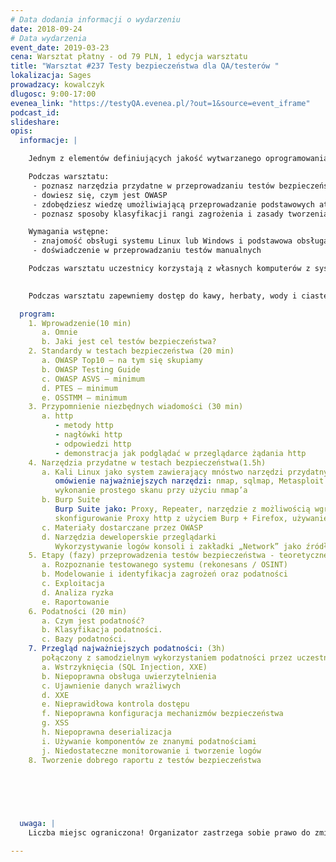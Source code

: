 ```yaml
---
# Data dodania informacji o wydarzeniu
date: 2018-09-24
# Data wydarzenia
event_date: 2019-03-23
cena: Warsztat płatny - od 79 PLN, 1 edycja warsztatu
title: "Warsztat #237 Testy bezpieczeństwa dla QA/testerów "
lokalizacja: Sages
prowadzacy: kowalczyk
dlugosc: 9:00-17:00
evenea_link: "https://testyQA.evenea.pl/?out=1&source=event_iframe"
podcast_id:
slideshare:
opis:
  informacje: |

    Jednym z elementów definiujących jakość wytwarzanego oprogramowania jest zapewniany przez nie poziom bezpieczeństwa. Warsztaty „Testy bezpieczeństwa dla QA” mają na celu pokazanie testerom w jaki sposób, nieznacznie poszerzając zakres wykonywanych testów, mogą wykrywać występujące w oprogramowaniu podstawowe podatności. W ramach warsztatu uczestnicy poznają teorię dotyczącą zagadnień związanych z testowaniem bezpieczeństwa aplikacji webowych oraz wykonają ćwiczenia, które pozwolą w praktyce zapoznać się z omawianymi atakami i narzędziami.

    Podczas warsztatu:
     - poznasz narzędzia przydatne w przeprowadzaniu testów bezpieczeństwa
     - dowiesz się, czym jest OWASP
     - zdobędziesz wiedzę umożliwiającą przeprowadzanie podstawowych ataków
     - poznasz sposoby klasyfikacji rangi zagrożenia i zasady tworzenia dobrych raportów z testów bezpieczeństwa

    Wymagania wstępne:
     - znajomość obsługi systemu Linux lub Windows i podstawowa obsługa terminala
     - doświadczenie w przeprowadzaniu testów manualnych

    Podczas warsztatu uczestnicy korzystają z własnych komputerów z systemem Linux, Windows lub MacOS. Wymagana jest instalacja wirtualnej maszyny z systemem Kali Linux w dowolnym menadżerze maszyn wirtualnych. Oprócz tego, każdy z użytkowników jest proszony o zainstalowanie aplikacji webowej „Web Goat”, która posłuży do przećwiczenia omawianych ataków. Instrukcja instalacji Web Goat oraz Kali Linux zostanie przekazana uczestnikom szkolenia drogą mailową.
  

    Podczas warsztatu zapewniemy dostęp do kawy, herbaty, wody i ciastek. W porze obiadowej zapewniamy pizzę w wersji mięsnej lub wegatariańskiej.

  program: 
    1. Wprowadzenie(10 min)
       a. Omnie
       b. Jaki jest cel testów bezpieczeństwa?
    2. Standardy w testach bezpieczeństwa (20 min)
       a. OWASP Top10 – na tym się skupiamy
       b. OWASP Testing Guide
       c. OWASP ASVS – minimum
       d. PTES – minimum
       e. OSSTMM – minimum
    3. Przypomnienie niezbędnych wiadomości (30 min)
       a. http
          - metody http
          - nagłówki http
          - odpowiedzi http
          - demonstracja jak podglądać w przeglądarce żądania http
    4. Narzędzia przydatne w testach bezpieczeństwa(1.5h)
       a. Kali Linux jako system zawierający mnóstwo narzędzi przydatnych w testach (20 min)
          omówienie najważniejszych narzędzi: nmap, sqlmap, Metasploit.
          wykonanie prostego skanu przy użyciu nmap’a
       b. Burp Suite
          Burp Suite jako: Proxy, Repeater, narzędzie z możliwością wgrywania dużej ilości darmowych wtyczek
          skonfigurowanie Proxy http z użyciem Burp + Firefox, używanie Repeater’a
       c. Materiały dostarczane przez OWASP
       d. Narzędzia deweloperskie przeglądarki
          Wykorzystywanie logów konsoli i zakładki „Network” jako źródła informacji
    5. Etapy (fazy) przeprowadzenia testów bezpieczeństwa - teoretyczne omówienie (40 min)
       a. Rozpoznanie testowanego systemu (rekonesans / OSINT)
       b. Modelowanie i identyfikacja zagrożeń oraz podatności
       c. Exploitacja
       d. Analiza ryzka
       e. Raportowanie
    6. Podatności (20 min)
       a. Czym jest podatność?
       b. Klasyfikacja podatności.
       c. Bazy podatności.
    7. Przegląd najważniejszych podatności: (3h)
       połączony z samodzielnym wykorzystaniem podatności przez uczestników szkolenia w aplikacji WebGoat
       a. Wstrzyknięcia (SQL Injection, XXE)
       b. Niepoprawna obsługa uwierzytelnienia
       c. Ujawnienie danych wrażliwych
       d. XXE
       e. Nieprawidłowa kontrola dostępu
       f. Niepoprawna konfiguracja mechanizmów bezpieczeństwa
       g. XSS
       h. Niepoprawna deserializacja
       i. Używanie komponentów ze znanymi podatnościami
       j. Niedostateczne monitorowanie i tworzenie logów
    8. Tworzenie dobrego raportu z testów bezpieczeństwa

   


     
  
  uwaga: |
    Liczba miejsc ograniczona! Organizator zastrzega sobie prawo do zmiany lokalizacji wydarzenia oraz jego odwołania w przypadku niezgłoszenia się minimalnej liczby uczestników.

---
```

